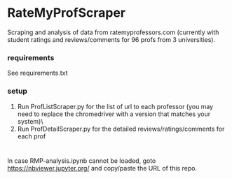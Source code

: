 # RateMyProfScraper
Scraping and analysis of data from ratemyprofessors.com (currently with student ratings and reviews/comments for 96 profs from 3 universities).

### requirements
See requirements.txt

### setup
1. Run ProfListScraper.py for the list of url to each professor (you may need to replace the chromedriver with a version that matches your system)\
2. Run ProfDetailScraper.py for the detailed reviews/ratings/comments for each prof
# 
In case RMP-analysis.ipynb cannot be loaded, goto https://nbviewer.jupyter.org/ and copy/paste the URL of this repo.
